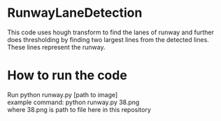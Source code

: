 # RunwayLaneDetection
This code uses hough transform to find the lanes of runway and further does thresholding by finding two largest lines from the detected lines. These lines represent the runway.


# How to run the code

Run python runway.py [path to image] <br/>
example command: python runway.py 38.png <br/>
where 38.png is path to file here in this repository
